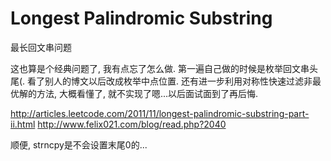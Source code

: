 # Longest Palindromic Substring

最长回文串问题

这也算是个经典问题了, 我有点忘了怎么做. 第一遍自己做的时候是枚举回文串头尾(. 看了别人的博文以后改成枚举中点位置. 还有进一步利用对称性快速过滤非最优解的方法, 大概看懂了, 就不实现了嗯...以后面试面到了再后悔.

http://articles.leetcode.com/2011/11/longest-palindromic-substring-part-ii.html
http://www.felix021.com/blog/read.php?2040

顺便, strncpy是不会设置末尾0的...